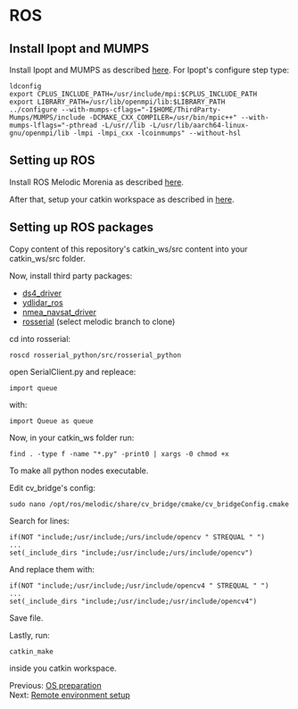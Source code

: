 # ROS
## Install Ipopt and  MUMPS
Install Ipopt and MUMPS as described [here](https://coin-or.github.io/Ipopt/INSTALL.html).
For Ipopt's configure step type:
```
ldconfig
export CPLUS_INCLUDE_PATH=/usr/include/mpi:$CPLUS_INCLUDE_PATH
export LIBRARY_PATH=/usr/lib/openmpi/lib:$LIBRARY_PATH
../configure --with-mumps-cflags="-I$HOME/ThirdParty-Mumps/MUMPS/include -DCMAKE_CXX_COMPILER=/usr/bin/mpic++" --with-mumps-lflags="-pthread -L/usr//lib -L/usr/lib/aarch64-linux-gnu/openmpi/lib -lmpi -lmpi_cxx -lcoinmumps" --without-hsl
```

## Setting up ROS 
Install ROS Melodic Morenia as described [here](http://wiki.ros.org/melodic/Installation/Ubuntu).

After that, setup your catkin workspace as described in [here](http://wiki.ros.org/catkin/Tutorials/create_a_workspace).

## Setting up ROS packages
Copy content of this repository's catkin_ws/src content into your catkin_ws/src folder.

Now, install third party packages:
* [ds4_driver](http://wiki.ros.org/ds4_driver)
* [ydlidar_ros](https://github.com/YDLIDAR/ydlidar_ros)
* [nmea_navsat_driver](http://wiki.ros.org/nmea_navsat_driver)
* [rosserial](https://github.com/ros-drivers/rosserial) (select melodic branch to clone)

cd into rosserial:
```
roscd rosserial_python/src/rosserial_python
```
open SerialClient.py and repleace:
```
import queue
```
with:
```
import Queue as queue
```

Now, in your catkin_ws folder run:
```
find . -type f -name "*.py" -print0 | xargs -0 chmod +x
```
To make all python nodes executable.

Edit cv_bridge's config:
```
sudo nano /opt/ros/melodic/share/cv_bridge/cmake/cv_bridgeConfig.cmake
```
Search for lines:
```
if(NOT "include;/usr/include;/urs/include/opencv " STREQUAL " ")
...
set(_include_dirs "include;/usr/include;/urs/include/opencv")
```
And replace them with:
```
if(NOT "include;/usr/include;/usr/include/opencv4 " STREQUAL " ")
...
set(_include_dirs "include;/usr/include;/usr/include/opencv4")
```
Save file.

Lastly, run:
```
catkin_make 
```
inside you catkin workspace.

Previous: [OS preparation](https://github.com/Tai-Min/Statek-UAV/blob/master/instructions/02_os_preparation.md) </br>
Next: [Remote environment setup](https://github.com/Tai-Min/Statek-UAV/blob/master/instructions/04_remote_environment_setup.md)
